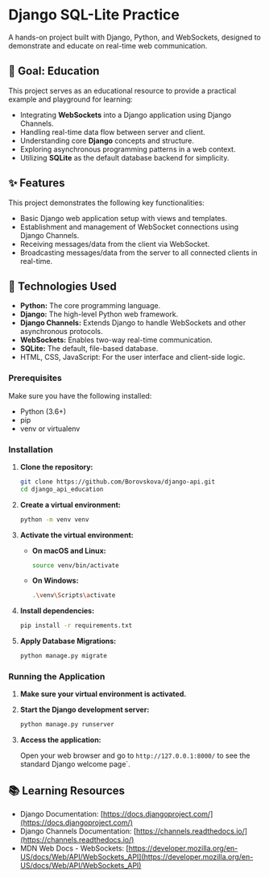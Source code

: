 # Django SQL-Lite Practice

A hands-on project built with Django, Python, and WebSockets, designed to demonstrate and educate on real-time web communication.

## 🌟 Goal: Education

This project serves as an educational resource to provide a practical example and playground for learning:

*   Integrating **WebSockets** into a Django application using Django Channels.
*   Handling real-time data flow between server and client.
*   Understanding core **Django** concepts and structure.
*   Exploring asynchronous programming patterns in a web context.
*   Utilizing **SQLite** as the default database backend for simplicity.

## ✨ Features

This project demonstrates the following key functionalities:

*   Basic Django web application setup with views and templates.
*   Establishment and management of WebSocket connections using Django Channels.
*   Receiving messages/data from the client via WebSocket.
*   Broadcasting messages/data from the server to all connected clients in real-time.


## 🚀 Technologies Used

*   **Python:** The core programming language.
*   **Django:** The high-level Python web framework.
*   **Django Channels:** Extends Django to handle WebSockets and other asynchronous protocols.
*   **WebSockets:** Enables two-way real-time communication.
*   **SQLite:** The default, file-based database.
*   HTML, CSS, JavaScript: For the user interface and client-side logic.

### Prerequisites

Make sure you have the following installed:

*   Python (3.6+)
*   pip
*   venv or virtualenv

### Installation

1.  **Clone the repository:**

    ```bash
    git clone https://github.com/Borovskova/django-api.git
    cd django_api_education
    ```

2.  **Create a virtual environment:**

    ```bash
    python -m venv venv
    ```

3.  **Activate the virtual environment:**

    *   **On macOS and Linux:**
        ```bash
        source venv/bin/activate
        ```
    *   **On Windows:**
        ```bash
        .\venv\Scripts\activate
        ```

4.  **Install dependencies:**

    ```bash
    pip install -r requirements.txt
    ```

5.  **Apply Database Migrations:**

    ```bash
    python manage.py migrate
    ```

### Running the Application

1.  **Make sure your virtual environment is activated.**
2.  **Start the Django development server:**

    ```bash
    python manage.py runserver
    ```

3.  **Access the application:**

    Open your web browser and go to `http://127.0.0.1:8000/` to see the standard Django welcome page`.


## 📚 Learning Resources

*   Django Documentation: [https://docs.djangoproject.com/](https://docs.djangoproject.com/)
*   Django Channels Documentation: [https://channels.readthedocs.io/](https://channels.readthedocs.io/)
*   MDN Web Docs - WebSockets: [https://developer.mozilla.org/en-US/docs/Web/API/WebSockets_API](https://developer.mozilla.org/en-US/docs/Web/API/WebSockets_API)
